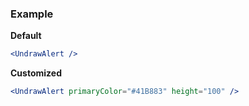 ### Example

**Default**
```jsx
<UndrawAlert />
```

**Customized**
```jsx
<UndrawAlert primaryColor="#41B883" height="100" />
```

